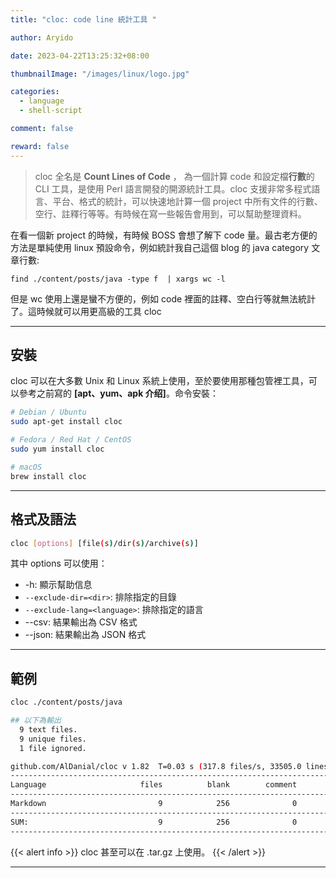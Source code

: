 ```yaml
---
title: "cloc: code line 統計工具 "

author: Aryido

date: 2023-04-22T13:25:32+08:00

thumbnailImage: "/images/linux/logo.jpg"

categories:
  - language
  - shell-script

comment: false

reward: false
---
```

<!--BODY-->
> cloc 全名是 **Count Lines of Code** ， 為一個計算 code 和設定檔**行數**的 CLI 工具，是使用 Perl 語言開發的開源統計工具。cloc 支援非常多程式語言、平台、格式的統計，可以快速地計算一個 project 中所有文件的行數、空行、註釋行等等。有時候在寫一些報告會用到，可以幫助整理資料。
>

<!--more-->

在看一個新 project 的時候，有時候 BOSS 會想了解下 code 量。最古老方便的方法是單純使用 linux 預設命令，例如統計我自己這個 blog 的 java category 文章行數:
```shell
find ./content/posts/java -type f  | xargs wc -l
```

但是 wc 使用上還是蠻不方便的，例如 code 裡面的註釋、空白行等就無法統計了。這時候就可以用更高級的工具 cloc

---

## 安裝
cloc 可以在大多數 Unix 和 Linux 系統上使用，至於要使用那種包管裡工具，可以參考之前寫的 **[apt、yum、apk 介绍]**。命令安裝：
```bash
# Debian / Ubuntu
sudo apt-get install cloc

# Fedora / Red Hat / CentOS
sudo yum install cloc

# macOS
brew install cloc
```

---

## 格式及語法
```bash
cloc [options] [file(s)/dir(s)/archive(s)]

```
其中 options 可以使用：

- -h: 顯示幫助信息
- ```--exclude-dir=<dir>```: 排除指定的目錄
- ```--exclude-lang=<language>```: 排除指定的語言
- --csv: 結果輸出為 CSV 格式
- --json: 結果輸出為 JSON 格式

---

## 範例

```bash
cloc ./content/posts/java

## 以下為輸出
  9 text files.
  9 unique files.
  1 file ignored.

github.com/AlDanial/cloc v 1.82  T=0.03 s (317.8 files/s, 33505.0 lines/s)
-------------------------------------------------------------------------------
Language                     files          blank        comment           code
-------------------------------------------------------------------------------
Markdown                         9            256              0            693
-------------------------------------------------------------------------------
SUM:                             9            256              0            693
-------------------------------------------------------------------------------
```

{{< alert info >}}
cloc 甚至可以在 .tar.gz 上使用。
{{< /alert >}}

---





